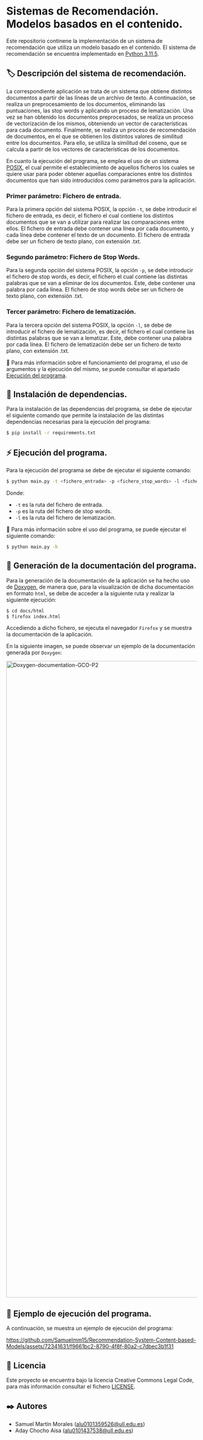# Sistemas de Recomendación. Modelos basados en el contenido.
Este repositorio continene la implementación de un sistema de recomendación que utiliza un modelo basado en el contenido. El sistema de recomendación se encuentra implementado en [Python 3.11.5](https://www.python.org/downloads/release/python-3110/).

##  🏷️ Descripción del sistema de recomendación.

La correspondiente aplicación se trata de un sistema que obtiene distintos documentos a partir de las líneas de un archivo de texto. A continuación, se realiza un preprocesamiento de los documentos, eliminando las puntuaciones, las stop words y aplicando un proceso de lematización. Una vez se han obtenido los documentos preprocesados, se realiza un proceso de vectorización de los mismos, obteniendo un vector de características para cada documento. Finalmente, se realiza un proceso de recomendación de documentos, en el que se obtienen los distintos valores de similitud entre los documentos. Para ello, se utiliza la similitud del coseno, que se calcula a partir de los vectores de características de los documentos.

En cuanto la ejecución del programa, se emplea el uso de un sistema [POSIX](https://nullprogram.com/blog/2020/08/01/), el cual permite el establecimiento de aquellos ficheros los cuales se quiere usar para poder obtener aquellas comparaciones entre los distintos documentos que han sido introducidos como parámetros para la aplicación.

### Primer parámetro: Fichero de entrada.

Para la primera opción del sistema POSIX, la opción `-t`,  se debe introducir el fichero de entrada, es decir, el fichero el cual contiene los distintos documentos que se van a utilizar para realizar las comparaciones entre ellos. El fichero de entrada debe contener una línea por cada documento, y cada línea debe contener el texto de un documento. El fichero de entrada debe ser un fichero de texto plano, con extensión .txt.

### Segundo parámetro: Fichero de Stop Words.

Para la segunda opción del sistema POSIX, la opción `-p`, se debe introducir el fichero de stop words, es decir, el fichero el cual contiene las distintas palabras que se van a eliminar de los documentos. Este, debe contener una palabra por cada línea. El fichero de stop words debe ser un fichero de texto plano, con extensión .txt.

### Tercer parámetro: Fichero de lematización.

Para la tercera opción del sistema POSIX, la opción `-l`, se debe de introducir el fichero de lematización, es decir, el fichero el cual contiene las distintas palabras que se van a lematizar. Este, debe contener una palabra por cada línea. El fichero de lematización debe ser un fichero de texto plano, con extensión .txt.

📌 Para más información sobre el funcionamiento del programa, el uso de argumentos y la ejecución del mismo, se puede consultar el apartado [Ejecución del programa](#-ejecución-del-programa).

##  🔨 Instalación de dependencias.

Para la instalación de las dependencias del programa, se debe de ejecutar el siguiente comando que permite la instalación de las distintas dependencias necesarias para la ejecución del programa:

```bash
$ pip install -r requirements.txt
```

## ⚡️ Ejecución del programa.

Para la ejecución del programa se debe de ejecutar el siguiente comando:

```bash
$ python main.py -t <fichero_entrada> -p <fichero_stop_words> -l <fichero_lematizacion>
```

Donde:

- `-t` es la ruta del fichero de entrada.
- `-p` es la ruta del fichero de stop words.
- `-l` es la ruta del fichero de lematización.

📌 Para más información sobre el uso del programa, se puede ejecutar el siguiente comando:

```bash
$ python main.py -h
```

## 🎨 Generación de la documentación del programa.

Para la generación de la documentación de la aplicación se ha hecho uso de [Doxygen](https://www.doxygen.nl/index.html), de manera que, para la visualización de dicha documentación en formato `html`, se debe de acceder a la siguiente ruta y realizar la siguiente ejecución:

```bash
$ cd docs/html
$ firefox index.html
```

Accediendo a dicho fichero, se ejecuta el navegador `Firefox` y se muestra la documentación de la aplicación.

En la siguiente imagen, se puede observar un ejemplo de la documentación generada por `Doxygen`:

<img width="1680" alt="Doxygen-documentation-GCO-P2" src="https://github.com/Samuelmm15/Recommendation-System-Content-based-Models/assets/72341631/1b45dbe8-4867-439c-b661-1b814ca46184">

## 🔧 Ejemplo de ejecución del programa.

A continuación, se muestra un ejemplo de ejecución del programa:

https://github.com/Samuelmm15/Recommendation-System-Content-based-Models/assets/72341631/f9661bc2-8790-4f8f-80a2-c7dbec3b1f31

## 📝 Licencia

Este proyecto se encuentra bajo la licencia Creative Commons Legal Code, para más información consultar el fichero [LICENSE](./LICENSE).

## ✒️ Autores

- Samuel Martín Morales (alu0101359526@ull.edu.es)
- Aday Chocho Aisa (alu0101437538@ull.edu.es)
